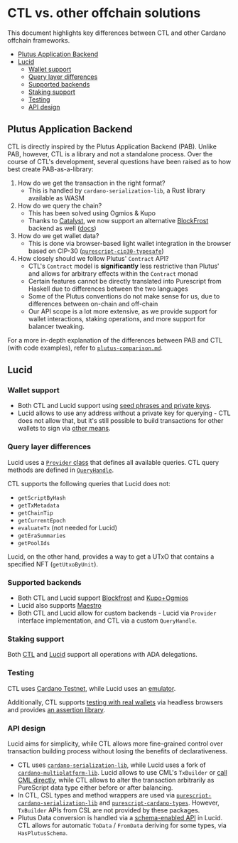 <!-- H1 is used to skip the first header in the TOC -->
<h1>CTL vs. other offchain solutions</h1>

This document highlights key differences between CTL and other Cardano offchain frameworks.

<!-- START doctoc generated TOC please keep comment here to allow auto update -->
<!-- DON'T EDIT THIS SECTION, INSTEAD RE-RUN doctoc TO UPDATE -->

- [Plutus Application Backend](#plutus-application-backend)
- [Lucid](#lucid)
  - [Wallet support](#wallet-support)
  - [Query layer differences](#query-layer-differences)
  - [Supported backends](#supported-backends)
  - [Staking support](#staking-support)
  - [Testing](#testing)
  - [API design](#api-design)

<!-- END doctoc generated TOC please keep comment here to allow auto update -->

## Plutus Application Backend

CTL is directly inspired by the Plutus Application Backend (PAB). Unlike PAB, however, CTL is a library and not a standalone process. Over the course of CTL's development, several questions have been raised as to how best create PAB-as-a-library:

1. How do we get the transaction in the right format?
   - This is handled by `cardano-serialization-lib`, a Rust library available as WASM
2. How do we query the chain?
   - This has been solved using Ogmios & Kupo
   - Thanks to [Catalyst](https://cardano.ideascale.com/c/idea/420791), we now support an alternative [BlockFrost](https://blockfrost.io/) backend as well ([docs](./blockfrost.md))
3. How do we get wallet data?
   - This is done via browser-based light wallet integration in the browser based on CIP-30 ([`purescript-cip30-typesafe`](https://github.com/mlabs-haskell/purescript-cip30-typesafe))
4. How closely should we follow Plutus' `Contract` API?
   - CTL's `Contract` model is **significantly** less restrictive than Plutus' and allows for arbitrary effects within the `Contract` monad
   - Certain features cannot be directly translated into Purescript from Haskell due to differences between the two languages
   - Some of the Plutus conventions do not make sense for us, due to differences between on-chain and off-chain
   - Our API scope is a lot more extensive, as we provide support for wallet interactions, staking operations, and more support for balancer tweaking.

For a more in-depth explanation of the differences between PAB and CTL (with code examples), refer to [`plutus-comparison.md`](./plutus-comparison.md).

## Lucid

### Wallet support

- Both CTL and Lucid support using [seed phrases and private keys](./key-management.md).
- Lucid allows to use any address without a private key for querying - CTL does not allow that, but it's still possible to build transactions for other wallets to sign via [other means](./balancing.md).

### Query layer differences

Lucid uses a [`Provider` class](https://deno.land/x/lucid@0.10.5/mod.ts?s=Provider) that defines all available queries. CTL query methods are defined in [`QueryHandle`](https://github.com/Plutonomicon/cardano-transaction-lib/blob/develop/src/Internal/Contract/QueryHandle/Type.purs#L36).

CTL supports the following queries that Lucid does not:

- `getScriptByHash`
- `getTxMetadata`
- `getChainTip`
- `getCurrentEpoch`
- `evaluateTx` (not needed for Lucid)
- `getEraSummaries`
- `getPoolIds`

Lucid, on the other hand, provides a way to get a UTxO that contains a specified NFT (`getUtxoByUnit`).

### Supported backends

- Both CTL and Lucid support [Blockfrost](./blockfrost.md) and [Kupo+Ogmios](./runtime.md)
- Lucid also supports [Maestro](https://www.gomaestro.org/)
- Both CTL and Lucid allow for custom backends - Lucid via `Provider` interface implementation, and CTL via a custom `QueryHandle`.

### Staking support

Both [CTL](./staking.md) and [Lucid](https://lucid.spacebudz.io/docs/getting-started/delegate/) support all operations with ADA delegations.

### Testing

CTL uses [Cardano Testnet](./cardano-testnet-testing.md), while Lucid uses an [emulator](https://lucid.spacebudz.io/docs/getting-started/test-emulate/).

Additionally, CTL supports [testing with real wallets](./e2e-testing.md) via headless browsers and provides [an assertion library](./test-utils.md).

### API design

Lucid aims for simplicity, while CTL allows more fine-grained control over transaction building process without losing the benefits of declarativeness.

- CTL uses [`cardano-serialization-lib`](https://github.com/Emurgo/cardano-serialization-lib/), while Lucid uses a fork of [`cardano-multiplatform-lib`](https://github.com/berry-pool/cardano-multiplatform-lib). Lucid allows to use CML's `TxBuilder` or [call CML directly](https://lucid.spacebudz.io/docs/advanced/cml/), while CTL allows to alter the transaction arbitrarily as PureScript data type either before or after balancing.
- In CTL, CSL types and method wrappers are used via [`purescript-cardano-serialization-lib`](https://github.com/mlabs-haskell/purescript-cardano-serialization-lib) and [`purescript-cardano-types`](https://github.com/mlabs-haskell/purescript-cardano-types). However, `TxBuilder` APIs from CSL are not provided by these packages.
- Plutus Data conversion is handled via a [schema-enabled API](https://lucid.spacebudz.io/docs/advanced/type-casting/) in Lucid. CTL allows for automatic `ToData` / `FromData` deriving for some types, via `HasPlutusSchema`.
